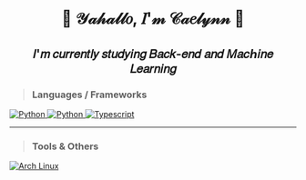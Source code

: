 <h1 align="center">🌸 𝒴𝒶𝒽𝒶𝓁𝓁𝑜, 𝐼'𝓂 𝒞𝒶𝑒𝓁𝓎𝓃𝓃 🌸
<h2 align="center"><strong>𝐼'𝑚 𝑐𝑢𝑟𝑟𝑒𝑛𝑡𝑙𝑦 𝑠𝑡𝑢𝑑𝑦𝑖𝑛𝑔 𝐵𝑎𝑐𝑘-𝑒𝑛𝑑 𝑎𝑛𝑑 𝑀𝑎𝑐ℎ𝑖𝑛𝑒 𝐿𝑒𝑎𝑟𝑛𝑖𝑛𝑔</strong></h2>

>### Languages / Frameworks
<a href="https://github.com/yuukiasuna00">
  <img alt="Python" src="https://img.shields.io/badge/python%20-%2314354C.svg?&style=for-the-badge&logo=python&logoColor=yellow"/> 
  <img alt="Python" src=https://img.shields.io/badge/javascript-333?&style=for-the-badge&logo=javascript&logoColor=yellow"/>
  <img alt="Typescript" src="https://img.shields.io/badge/TypeScript-007ACC?style=for-the-badge&logo=typescript&logoColor=white" />
</a>
                                                                                                                                
---                                                                                                                   
>### Tools & Others
<a href="https://github.com/yuukiasuna00">
  <img alt="Arch Linux" src="https://img.shields.io/badge/Arch_Linux%20-%2320232a.svg?style=for-the-badge&logo=arch-linux&color=1793D1&logoColor=white" />
</a>




<!--
**yuukiasuna00/yuukiasuna00** is a ✨ _special_ ✨ repository because its `README.md` (this file) appears on your GitHub profile.

Here are some ideas to get you started:

- 🔭 I’m currently working on ...
- 🌱 I’m currently learning ...
- 👯 I’m looking to collaborate on ...
- 🤔 I’m looking for help with ...
- 💬 Ask me about ...
- 📫 How to reach me: ...
- 😄 Pronouns: ...
- ⚡ Fun fact: ...
-->
